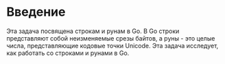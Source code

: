 # Введение

Эта задача посвящена строкам и рунам в Go. В Go строки представляют собой неизменяемые срезы байтов, а руны - это целые числа, представляющие кодовые точки Unicode. Эта задача исследует, как работать со строками и рунами в Go.
